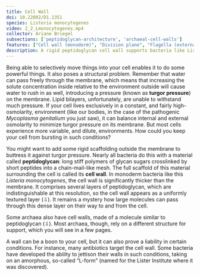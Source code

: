 ```yaml
---
title: Cell Wall
doi: 10.22002/D1.1351
species: Listeria monocytogenes
video: 2_2_Lmonocytogenes.mp4
collector: Ariane Briegel
subsections: ['peptidoglycan-architecture', 'archaeal-cell-walls']
features: ["Cell wall (monoderm)", "Division plane", "Flagella (external, unsheathed)", "Membrane (monoderm)", "Ribosomes", "Unidentified structures", "Vesicles (cytoplasmic)"]
description: A rigid peptidoglycan cell wall supports bacteria like Listeria monocytogenes.  Some archaea like Methanobacterium formicicum use a related structure.
---
```


Being able to selectively move things into your cell enables it to do some powerful things. It also poses a structural problem. Remember that water can pass freely through the membrane, which means that increasing the solute concentration inside relative to the environment outside will cause water to rush in as well, introducing a pressure (known as **turgor pressure**) on the membrane. Lipid bilayers, unfortunately, are unable to withstand much pressure. If your cell lives exclusively in a constant, and fairly high-osmolarity, environment (like our bodies, in the case of the pathogenic *Mycoplasma genitalium* you just saw), it can balance internal and external osmolarity to minimize turgor pressure on its membrane. But most cells experience more variable, and dilute, environments. How could you keep your cell from bursting in such conditions?

You might want to add some rigid scaffolding outside the membrane to buttress it against turgor pressure. Nearly all bacteria do this with a material called **peptidoglycan**: long stiff polymers of glycan sugars crosslinked by short peptides into a chain-mail-like mesh. The full scaffold of this material surrounding the cell is called its **cell wall**. In monoderm bacteria like this *Listeria monocytogenes*, the cell wall is significantly thicker than the membrane. It comprises several layers of peptidoglycan, which are indistinguishable at this resolution, so the cell wall appears as a uniformly textured layer (⇩). It remains a mystery how large molecules can pass through this dense layer on their way to and from the cell.

Some archaea also have cell walls, made of a molecule similar to peptidoglycan (⇩). Most archaea, though, rely on a different structure for support, which you will see in a few pages.

A wall can be a boon to your cell, but it can also prove a liability in certain conditions. For instance, many antibiotics target the cell wall. Some bacteria have developed the ability to jettison their walls in such conditions, taking on an amorphous, so-called “L-form” (named for the Lister Institute where it was discovered).

